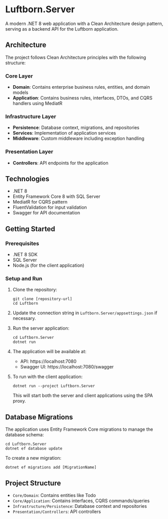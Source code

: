 # Luftborn.Server

A modern .NET 8 web application with a Clean Architecture design pattern, serving as a backend API for the Luftborn application.

## Architecture

The project follows Clean Architecture principles with the following structure:

### Core Layer
- **Domain**: Contains enterprise business rules, entities, and domain models 
- **Application**: Contains business rules, interfaces, DTOs, and CQRS handlers using MediatR

### Infrastructure Layer
- **Persistence**: Database context, migrations, and repositories
- **Services**: Implementation of application services
- **Middleware**: Custom middleware including exception handling

### Presentation Layer
- **Controllers**: API endpoints for the application

## Technologies

- .NET 8
- Entity Framework Core 8 with SQL Server
- MediatR for CQRS pattern
- FluentValidation for input validation 
- Swagger for API documentation

## Getting Started

### Prerequisites
- .NET 8 SDK
- SQL Server
- Node.js (for the client application)

### Setup and Run

1. Clone the repository:
   ```
   git clone [repository-url]
   cd Luftborn
   ```

2. Update the connection string in `Luftborn.Server/appsettings.json` if necessary.

3. Run the server application:
   ```
   cd Luftborn.Server
   dotnet run
   ```

4. The application will be available at:
   - API: https://localhost:7080
   - Swagger UI: https://localhost:7080/swagger

5. To run with the client application:
   ```
   dotnet run --project Luftborn.Server
   ```
   This will start both the server and client applications using the SPA proxy.

## Database Migrations

The application uses Entity Framework Core migrations to manage the database schema:

```
cd Luftborn.Server
dotnet ef database update
```

To create a new migration:

```
dotnet ef migrations add [MigrationName]
```

## Project Structure

- `Core/Domain`: Contains entities like Todo
- `Core/Application`: Contains interfaces, CQRS commands/queries
- `Infrastructure/Persistence`: Database context and repositories
- `Presentation/Controllers`: API controllers 